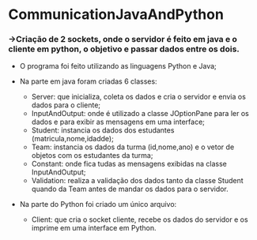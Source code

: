 # CommunicationJavaAndPython
### ->Criação de 2 sockets, onde o servidor é feito em java e o cliente em python, o objetivo e passar dados entre os dois.

- O programa foi feito utilizando as linguagens Python e Java;

- Na parte em java foram criadas 6 classes:
    - Server: que inicializa, coleta os dados e cria o servidor e envia os dados para o cliente;
    - InputAndOutput: onde é utilizado a classe JOptionPane para ler os dados e para exibir
      as mensagens em uma interface;
    - Student: instancia os dados dos estudantes (matricula,nome,idadde);
    - Team: instancia os dados da turma (id,nome,ano) e o vetor de objetos com os estudantes da turma;
    - Constant: onde fica tudas as mensagens exibidas na classe InputAndOutput;
    - Validation: realiza a validação dos dados tanto da classe Student quando da Team antes de mandar
       os dados para o servidor.
      
- Na parte do Python foi criado um único arquivo:
  - Client: que cria o socket cliente, recebe os dados do servidor e os imprime em uma interface em Python.
